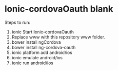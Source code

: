# Ionic-cordovaOauth blank
Steps to run:
<ol>
<li>ionic Start Ionic-cordovaOauth</li>
<li>Replace www with this repository www folder.</li>
<li>bower install ngCordova</li>
<li>bower install ng-cordova-oauth </li>
<li>ionic platform add android/ios</li>
<li>ionic emulate android/ios</li>
<li>ionic run android/ios</li>
</ol>
